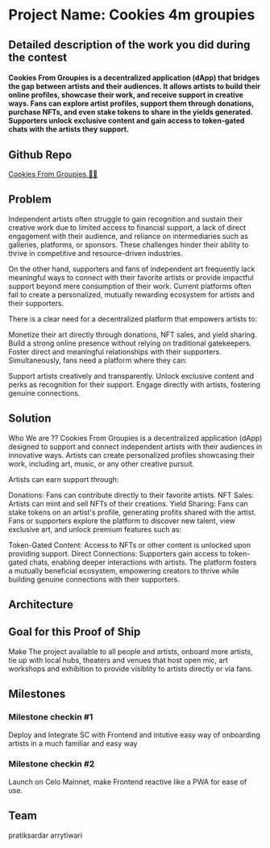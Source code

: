 # Project Name: Cookies 4m groupies

## Detailed description of the work you did during the contest

#### Cookies From Groupies is a decentralized application (dApp) that bridges the gap between artists and their audiences. It allows artists to build their online profiles, showcase their work, and receive support in creative ways. Fans can explore artist profiles, support them through donations, purchase NFTs, and even stake tokens to share in the yields generated. Supporters unlock exclusive content and gain access to token-gated chats with the artists they support.

## Github Repo 
[Cookies From Groupies 🍪🎨](https://github.com/pratiksardar/cookies-4m-groupies)

## Problem

Independent artists often struggle to gain recognition and sustain their creative work due to limited access to financial support, a lack of direct engagement with their audience, and reliance on intermediaries such as galleries, platforms, or sponsors. These challenges hinder their ability to thrive in competitive and resource-driven industries.

On the other hand, supporters and fans of independent art frequently lack meaningful ways to connect with their favorite artists or provide impactful support beyond mere consumption of their work. Current platforms often fail to create a personalized, mutually rewarding ecosystem for artists and their supporters.

There is a clear need for a decentralized platform that empowers artists to:

Monetize their art directly through donations, NFT sales, and yield sharing. Build a strong online presence without relying on traditional gatekeepers. Foster direct and meaningful relationships with their supporters. Simultaneously, fans need a platform where they can:

Support artists creatively and transparently. Unlock exclusive content and perks as recognition for their support. Engage directly with artists, fostering genuine connections.

## Solution

Who We are ?? Cookies From Groupies is a decentralized application (dApp) designed to support and connect independent artists with their audiences in innovative ways. Artists can create personalized profiles showcasing their work, including art, music, or any other creative pursuit.

Artists can earn support through:

Donations: Fans can contribute directly to their favorite artists. NFT Sales: Artists can mint and sell NFTs of their creations. Yield Sharing: Fans can stake tokens on an artist's profile, generating profits shared with the artist. Fans or supporters explore the platform to discover new talent, view exclusive art, and unlock premium features such as:

Token-Gated Content: Access to NFTs or other content is unlocked upon providing support. Direct Connections: Supporters gain access to token-gated chats, enabling deeper interactions with artists. The platform fosters a mutually beneficial ecosystem, empowering creators to thrive while building genuine connections with their supporters.

## Architecture

## Goal for this Proof of Ship

Make The project available to all people and artists, onboard more artists, tie up with local hubs, theaters and venues that host open mic, art workshops and exhibition to provide visiblity to artists directly or via fans.

## Milestones

### Milestone checkin #1

Deploy and Integrate SC with Frontend and intutive easy way of onboarding artists in a much familiar and easy way

### Milestone checkin #2

Launch on Celo Mainnet, make Frontend reactive like a PWA for ease of use. 

## Team

pratiksardar
arrytiwari